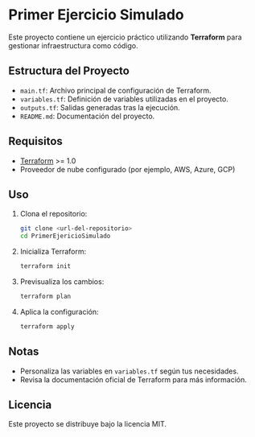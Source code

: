 # Primer Ejercicio Simulado

Este proyecto contiene un ejercicio práctico utilizando **Terraform** para gestionar infraestructura como código.

## Estructura del Proyecto

- `main.tf`: Archivo principal de configuración de Terraform.
- `variables.tf`: Definición de variables utilizadas en el proyecto.
- `outputs.tf`: Salidas generadas tras la ejecución.
- `README.md`: Documentación del proyecto.

## Requisitos

- [Terraform](https://www.terraform.io/downloads.html) >= 1.0
- Proveedor de nube configurado (por ejemplo, AWS, Azure, GCP)

## Uso

1. Clona el repositorio:
   ```bash
   git clone <url-del-repositorio>
   cd PrimerEjericioSimulado
   ```
2. Inicializa Terraform:
   ```bash
   terraform init
   ```
3. Previsualiza los cambios:
   ```bash
   terraform plan
   ```
4. Aplica la configuración:
   ```bash
   terraform apply
   ```

## Notas

- Personaliza las variables en `variables.tf` según tus necesidades.
- Revisa la documentación oficial de Terraform para más información.

## Licencia

Este proyecto se distribuye bajo la licencia MIT.
